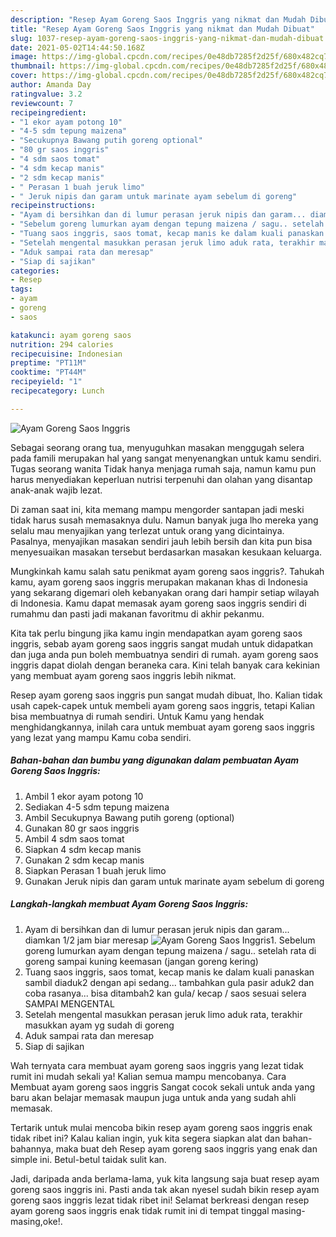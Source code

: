 ```yaml
---
description: "Resep Ayam Goreng Saos Inggris yang nikmat dan Mudah Dibuat"
title: "Resep Ayam Goreng Saos Inggris yang nikmat dan Mudah Dibuat"
slug: 1037-resep-ayam-goreng-saos-inggris-yang-nikmat-dan-mudah-dibuat
date: 2021-05-02T14:44:50.168Z
image: https://img-global.cpcdn.com/recipes/0e48db7285f2d25f/680x482cq70/ayam-goreng-saos-inggris-foto-resep-utama.jpg
thumbnail: https://img-global.cpcdn.com/recipes/0e48db7285f2d25f/680x482cq70/ayam-goreng-saos-inggris-foto-resep-utama.jpg
cover: https://img-global.cpcdn.com/recipes/0e48db7285f2d25f/680x482cq70/ayam-goreng-saos-inggris-foto-resep-utama.jpg
author: Amanda Day
ratingvalue: 3.2
reviewcount: 7
recipeingredient:
- "1 ekor ayam potong 10"
- "4-5 sdm tepung maizena"
- "Secukupnya Bawang putih goreng optional"
- "80 gr saos inggris"
- "4 sdm saos tomat"
- "4 sdm kecap manis"
- "2 sdm kecap manis"
- " Perasan 1 buah jeruk limo"
- " Jeruk nipis dan garam untuk marinate ayam sebelum di goreng"
recipeinstructions:
- "Ayam di bersihkan dan di lumur perasan jeruk nipis dan garam... diamkan 1/2 jam biar meresap"
- "Sebelum goreng lumurkan ayam dengan tepung maizena / sagu.. setelah rata di goreng sampai kuning keemasan (jangan goreng kering)"
- "Tuang saos inggris, saos tomat, kecap manis ke dalam kuali panaskan sambil diaduk2 dengan api sedang... tambahkan gula pasir aduk2 dan coba rasanya... bisa ditambah2 kan gula/ kecap / saos sesuai selera SAMPAI MENGENTAL"
- "Setelah mengental masukkan perasan jeruk limo aduk rata, terakhir masukkan ayam yg sudah di goreng"
- "Aduk sampai rata dan meresap"
- "Siap di sajikan"
categories:
- Resep
tags:
- ayam
- goreng
- saos

katakunci: ayam goreng saos 
nutrition: 294 calories
recipecuisine: Indonesian
preptime: "PT11M"
cooktime: "PT44M"
recipeyield: "1"
recipecategory: Lunch

---
```



![Ayam Goreng Saos Inggris](https://img-global.cpcdn.com/recipes/0e48db7285f2d25f/680x482cq70/ayam-goreng-saos-inggris-foto-resep-utama.jpg)

Sebagai seorang orang tua, menyuguhkan masakan menggugah selera pada famili merupakan hal yang sangat menyenangkan untuk kamu sendiri. Tugas seorang  wanita Tidak hanya menjaga rumah saja, namun kamu pun harus menyediakan keperluan nutrisi terpenuhi dan olahan yang disantap anak-anak wajib lezat.

Di zaman  saat ini, kita memang mampu mengorder santapan jadi meski tidak harus susah memasaknya dulu. Namun banyak juga lho mereka yang selalu mau menyajikan yang terlezat untuk orang yang dicintainya. Pasalnya, menyajikan masakan sendiri jauh lebih bersih dan kita pun bisa menyesuaikan masakan tersebut berdasarkan masakan kesukaan keluarga. 



Mungkinkah kamu salah satu penikmat ayam goreng saos inggris?. Tahukah kamu, ayam goreng saos inggris merupakan makanan khas di Indonesia yang sekarang digemari oleh kebanyakan orang dari hampir setiap wilayah di Indonesia. Kamu dapat memasak ayam goreng saos inggris sendiri di rumahmu dan pasti jadi makanan favoritmu di akhir pekanmu.

Kita tak perlu bingung jika kamu ingin mendapatkan ayam goreng saos inggris, sebab ayam goreng saos inggris sangat mudah untuk didapatkan dan juga anda pun boleh membuatnya sendiri di rumah. ayam goreng saos inggris dapat diolah dengan beraneka cara. Kini telah banyak cara kekinian yang membuat ayam goreng saos inggris lebih nikmat.

Resep ayam goreng saos inggris pun sangat mudah dibuat, lho. Kalian tidak usah capek-capek untuk membeli ayam goreng saos inggris, tetapi Kalian bisa membuatnya di rumah sendiri. Untuk Kamu yang hendak menghidangkannya, inilah cara untuk membuat ayam goreng saos inggris yang lezat yang mampu Kamu coba sendiri.

<!--inarticleads1-->

##### Bahan-bahan dan bumbu yang digunakan dalam pembuatan Ayam Goreng Saos Inggris:

1. Ambil 1 ekor ayam potong 10
1. Sediakan 4-5 sdm tepung maizena
1. Ambil Secukupnya Bawang putih goreng (optional)
1. Gunakan 80 gr saos inggris
1. Ambil 4 sdm saos tomat
1. Siapkan 4 sdm kecap manis
1. Gunakan 2 sdm kecap manis
1. Siapkan  Perasan 1 buah jeruk limo
1. Gunakan  Jeruk nipis dan garam untuk marinate ayam sebelum di goreng




<!--inarticleads2-->

##### Langkah-langkah membuat Ayam Goreng Saos Inggris:

1. Ayam di bersihkan dan di lumur perasan jeruk nipis dan garam... diamkan 1/2 jam biar meresap
<img src="https://img-global.cpcdn.com/steps/a43b5a38df99a554/160x128cq70/ayam-goreng-saos-inggris-langkah-memasak-1-foto.jpg" alt="Ayam Goreng Saos Inggris">1. Sebelum goreng lumurkan ayam dengan tepung maizena / sagu.. setelah rata di goreng sampai kuning keemasan (jangan goreng kering)
1. Tuang saos inggris, saos tomat, kecap manis ke dalam kuali panaskan sambil diaduk2 dengan api sedang... tambahkan gula pasir aduk2 dan coba rasanya... bisa ditambah2 kan gula/ kecap / saos sesuai selera SAMPAI MENGENTAL
1. Setelah mengental masukkan perasan jeruk limo aduk rata, terakhir masukkan ayam yg sudah di goreng
1. Aduk sampai rata dan meresap
1. Siap di sajikan




Wah ternyata cara membuat ayam goreng saos inggris yang lezat tidak rumit ini mudah sekali ya! Kalian semua mampu mencobanya. Cara Membuat ayam goreng saos inggris Sangat cocok sekali untuk anda yang baru akan belajar memasak maupun juga untuk anda yang sudah ahli memasak.

Tertarik untuk mulai mencoba bikin resep ayam goreng saos inggris enak tidak ribet ini? Kalau kalian ingin, yuk kita segera siapkan alat dan bahan-bahannya, maka buat deh Resep ayam goreng saos inggris yang enak dan simple ini. Betul-betul taidak sulit kan. 

Jadi, daripada anda berlama-lama, yuk kita langsung saja buat resep ayam goreng saos inggris ini. Pasti anda tak akan nyesel sudah bikin resep ayam goreng saos inggris lezat tidak ribet ini! Selamat berkreasi dengan resep ayam goreng saos inggris enak tidak rumit ini di tempat tinggal masing-masing,oke!.

